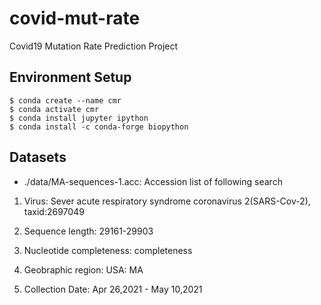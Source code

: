 # covid-mut-rate
Covid19 Mutation Rate Prediction Project

## Environment Setup

```
$ conda create --name cmr
$ conda activate cmr
$ conda install jupyter ipython
$ conda install -c conda-forge biopython
```

## Datasets

* ./data/MA-sequences-1.acc: Accession list of following search

1. Virus: Sever acute respiratory syndrome coronavirus 2(SARS-Cov-2), taxid:2697049

2. Sequence length: 29161-29903

3. Nucleotide completeness: completeness

4. Geobraphic region: USA: MA

5. Collection Date: Apr 26,2021 - May 10,2021
